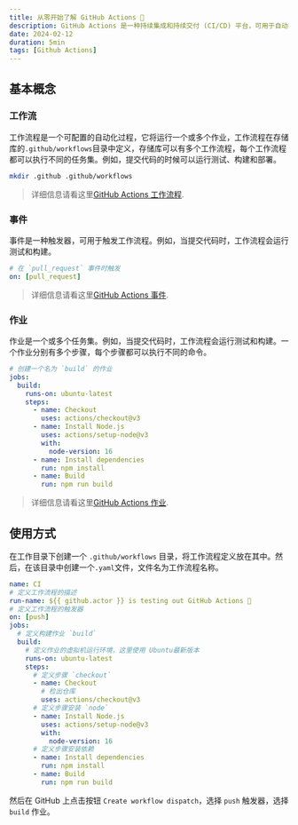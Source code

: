 ```yaml
---
title: 从零开始了解 GitHub Actions 🚀
description: GitHub Actions 是一种持续集成和持续交付 (CI/CD) 平台，可用于自动执行生成、测试和部署管道。 您可以创建工作流程来构建和测试存储库的每个拉取请求，或将合并的拉取请求部署到生产环境。
date: 2024-02-12
duration: 5min
tags: [Github Actions]
---
```


## 基本概念

### 工作流

工作流程是一个可配置的自动化过程，它将运行一个或多个作业，工作流程在存储库的`.github/workflows`目录中定义，存储库可以有多个工作流程，每个工作流程都可以执行不同的任务集。例如，提交代码的时候可以运行测试、构建和部署。

```bash
mkdir .github .github/workflows
```

> 详细信息请看这里[GitHub Actions 工作流程](https://docs.github.com/zh/actions/using-workflows).

### 事件

事件是一种触发器，可用于触发工作流程。例如，当提交代码时，工作流程会运行测试和构建。

```yaml
# 在 `pull_request` 事件时触发
on: [pull_request]
```

> 详细信息请看这里[GitHub Actions 事件](https://docs.github.com/zh/actions/using-workflows/events-that-trigger-workflows).

### 作业

作业是一个或多个任务集。例如，当提交代码时，工作流程会运行测试和构建。一个作业分别有多个步骤，每个步骤都可以执行不同的命令。

```yaml
# 创建一个名为 `build` 的作业
jobs:
  build:
    runs-on: ubuntu-latest
    steps:
      - name: Checkout
        uses: actions/checkout@v3
      - name: Install Node.js
        uses: actions/setup-node@v3
        with:
          node-version: 16
      - name: Install dependencies
        run: npm install
      - name: Build
        run: npm run build
```

> 详细信息请看这里[GitHub Actions 作业](https://docs.github.com/zh/actions/using-workflows/defining-workflows).

## 使用方式

在工作目录下创建一个 `.github/workflows` 目录，将工作流程定义放在其中。然后，在该目录中创建一个`.yaml`文件，文件名为工作流程名称。

```yaml
name: CI
# 定义工作流程的描述
run-name: ${{ github.actor }} is testing out GitHub Actions 🚀
# 定义工作流程的触发器
on: [push]
jobs:
  # 定义构建作业 `build`
  build:
    # 定义作业的虚拟机运行环境，这里使用 Ubuntu最新版本
    runs-on: ubuntu-latest
    steps:
      # 定义步骤 `checkout`
      - name: Checkout
        # 检出仓库
        uses: actions/checkout@v3
      # 定义步骤安装 `node`
      - name: Install Node.js
        uses: actions/setup-node@v3
        with:
          node-version: 16
      # 定义步骤安装依赖
      - name: Install dependencies
        run: npm install
      - name: Build
        run: npm run build
```

然后在 GitHub 上点击按钮 `Create workflow dispatch`，选择 `push` 触发器，选择 `build` 作业。
